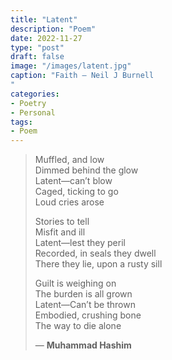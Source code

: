 ```yaml
---
title: "Latent"
description: "Poem"
date: 2022-11-27
type: "post"
draft: false
image: "/images/latent.jpg"
caption: "Faith — Neil J Burnell
"
categories:
- Poetry
- Personal
tags:
- Poem
---
```


> Muffled, and low \
> Dimmed behind the glow \
> Latent—can’t blow \
> Caged, ticking to go\
> Loud cries arose
>
> Stories to tell \
> Misfit and ill \
> Latent—lest they peril \
> Recorded, in seals they dwell \
> There they lie, upon a rusty sill
>
> Guilt is weighing on \
> The burden is all grown \
> Latent—Can’t be thrown \
> Embodied, crushing bone \
> The way to die alone
>
> — __Muhammad Hashim__

